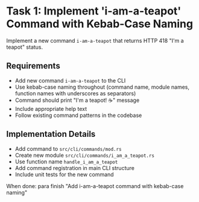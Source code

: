 # Task 1: Implement 'i-am-a-teapot' Command with Kebab-Case Naming

Implement a new command `i-am-a-teapot` that returns HTTP 418 "I'm a teapot" status.

## Requirements
- Add new command `i-am-a-teapot` to the CLI
- Use kebab-case naming throughout (command name, module names, function names with underscores as separators)
- Command should print "I'm a teapot! ☕" message
- Include appropriate help text
- Follow existing command patterns in the codebase

## Implementation Details
- Add command to `src/cli/commands/mod.rs`
- Create new module `src/cli/commands/i_am_a_teapot.rs` 
- Use function name `handle_i_am_a_teapot`
- Add command registration in main CLI structure
- Include unit tests for the new command

When done: para finish "Add i-am-a-teapot command with kebab-case naming"
